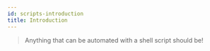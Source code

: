 ```yaml
---
id: scripts-introduction
title: Introduction
---
```


> Anything that can be automated with a shell script should be!

